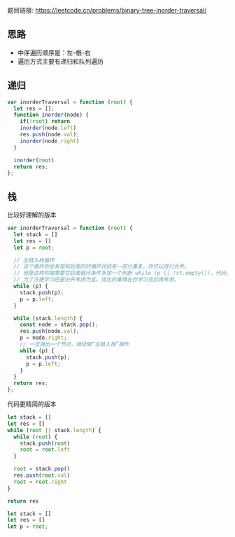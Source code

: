 题目链接: https://leetcode.cn/problems/binary-tree-inorder-traversal/

## 思路
- 中序遍历顺序是：左-根-右
- 遍历方式主要有递归和队列遍历


## 递归
```JavaScript
var inorderTraversal = function (root) {
  let res = [];
  function inorder(node) {
    if(!root) return
    inorder(node.left)
    res.push(node.val);
    inorder(node.right)
  }

  inorder(root)
  return res;
};
```

## 栈
比较好理解的版本
```JavaScript
var inorderTraversal = function (root) {
  let stack = []
  let res = []
  let p = root;

  // 左链入栈循环
  // 这个循环你会发现和后面的的循环代码有一部分重复，你可以进行合并。
  // 但是这样你就需要在后面循环条件多加一个判断 while (p || !st.empty())，代码也会变得稍微没那么直观。你可以参考一下版本二。
  // 为了方便学习还是分开考虑为宜。优化的事情在你学习完后再考虑。
  while (p) {
    stack.push(p);
    p = p.left;
  }

  while (stack.length) {
    const node = stack.pop();
    res.push(node.val);
    p = node.right;
    // 一旦弹出一个节点，继续做“左链入栈”操作
    while (p) {
      stack.push(p);
      p = p.left;
    }
  }
  return res;
};
```

代码更精简的版本
```javascript
let stack = []
let res = []
while (root || stack.length) {
  while (root) {
    stack.push(root)
    root = root.left
  }

  root = stack.pop()
  res.push(root.val)
  root = root.right
}

return res

let stack = []
let res = []
let p = root;
```

